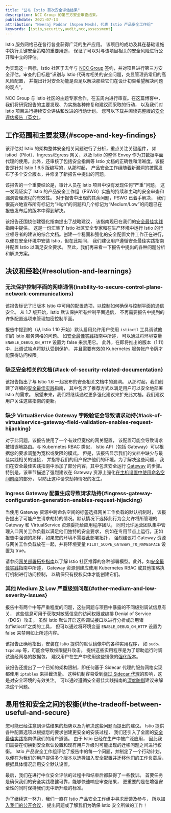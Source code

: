 ```yaml
---
title: "公布 Istio 首次安全评估结果"
description: NCC Group 的第三方安全审查结果。
publishdate: 2021-07-13
attribution: "Neeraj Poddar (Aspen Mesh)，代表 Istio 产品安全工作组"
keywords: [istio,security,audit,ncc,assessment]
---
```


Istio 服务网格已在各行各业获得广泛的生产应用。
该项目的成功及其在基础设施中执行关键安全策略的重要用途，
保证了可以对与该项目相关的安全风险进行公开和中立的评估。

为实现这一目标，Istio 社区于去年与 [NCC Group](https://www.nccgroup.com/)
签约，并对项目进行第三方安全评估。审查的目标是“识别与 Istio
代码库相关的安全问题，突显管理员常用的高风险配置，
并提出针对安全功能是否足以解决那些它们在设计初衷希望解决问题的观点”。

NCC Group 与 Istio 社区的主题专家合作，在五周内进行审查。在这篇博客中，
我们将研究报告的主要发现、为实施各种修复和建议而采取的行动，
以及我们对 Istio 项目进行持续安全评估和改进的行动计划。
您可以下载并阅读完整版的[安全评估报告（英文）](./NCC_Group_Google_GOIST2005_Report_2020-08-06_v1.1.pdf)。

## 工作范围和主要发现{#scope-and-key-findings}

该评估对 Istio 的架构整体安全相关问题进行了分析，重点关注关键组件，
如 istiod（Pilot）、Ingress/Egress 网关，以及 Istio 的整体 Envoy
作为其数据平面代理的使用。此外，还审核了包括安全指南等 Istio
文档的正确性和清晰度。该报告是针对 Istio 1.6.5 版编写的，从那时起，
产品安全工作组随着新漏洞的披露发布了多个安全版本，并修复了新报告中提出的问题。

该报告的一个重要结论是，审计人员在 Istio 项目中没有发现任何“严重”问题。
这一发现证实了 Istio 的产品安全工作组（PSWG）实施的持续和主动的安全审查和漏洞管理流程的有效性。
对于报告中出现的其余问题，PSWG 已着手解决，
我们很高兴地宣布所有标记为“High”的问题和几个标记为“Medium/Low”的问题已在报告发布后的版本中得到解决。

该报告还围绕创建强化指南提出了战略建议，
该指南现已在我们的[安全最佳实践](/zh/docs/ops/best-practices/security/)指南中提供。
这是一份汇集了 Istio 社区安全专家和在生产环境中运行 Istio
的行业领导者的建议的综合文档。创建一个稳固和强化的安全配置文件工作正在进行，
以便在安全环境中安装 Istio，但在此期间，
我们建议用户遵循安全最佳实践指南并配置 Istio 以满足安全要求。
至此，我们再来看一下报告中提出的各种问题分析和解决方案。

## 决议和经验{#resolution-and-learnings}

### 无法保护控制平面的网络通信{inability-to-secure-control-plane-network-communications}

该报告标记了旧版本 Istio 中可用的配置选项，以控制如何确保与控制平面的通信安全。
从 1.7 版开始，Istio 默认保护所有控制平面通信，
不再需要报告中提到的许多配置选项来管理加密控制平面。

报告中提到的（从 Istio 1.10 开始）默认启用允许用户使用 `istioctl`
工具调试他们的 Istio 服务网格的问题。
如[安全最佳实践](/zh/docs/ops/best-practices/security/#control-plane)指南中所述，
可以通过将环境变量 `ENABLE_DEBUG_ON_HTTP` 设置为 false 来禁用它。
此外，在即将推出的版本（1.11）中，此调试端点将默认受到保护，
并且需要有效的 Kubernetes 服务帐户令牌才能获得访问权限。

### 缺乏安全相关的文档{#lack-of-security-related-documentation}

该报告指出了与 Istio 1.6 一起发布的安全相关文档中的漏洞。
从那时起，我们创建了详细的[安全最佳实践](/zh/docs/ops/best-practices/security/)指南，
其中包含了推荐方式以满足用户可以安全地部署 Istio 的需求。
展望未来，我们将继续通过更多强化建议来扩充此文档。我们建议用户关注这些指南的更新。

### 缺少 VirtualService Gateway 字段验证会导致请求劫持{#lack-of-virtualservice-gateway-field-validation-enables-request-hijacking}

对于此问题，该报告使用了一个有效但宽松的网关配置，
该配置可能会导致请求被错误地路由。与 Kubernetes RBAC 类似，
Istio API（包括 Gateway）可以根据您的要求调整为宽松或受限的模式。
但是，该报告显示我们的文档中缺少与最佳实践相关的链接，
并指导我们的用户保护他们的环境。为了解决这些问题，
我们在安全最佳实践指南中添加了部分内容，其中包含安全运行
[Gateway](/zh/docs/ops/best-practices/security/#gateways) 的步骤。
特别是，该章节描述了强烈建议在 Gateway
资源上强化[在主机设置中使用命名空间前缀](/zh/docs/ops/best-practices/security/#avoid-overly-broad-hosts-configurations)的部分，
以防止这种请求劫持情况的发生。

### Ingress Gateway 配置生成导致请求劫持{#ingress-gateway-configuration-generation-enables-request-hijacking}

当使用 Gateway 资源中跨命名空间的标签选择网关工作负载的默认机制时，
该报告提出了可能产生请求劫持的情况。默认情况下选择此行为会允许将所管理的
Gateway 和 VirtualService 资源委托给应用程序团队，
同时允许运营团队集中管理入口网关工作负载以满足他们独特的安全要求，
例如在专用节点上运行。正如报告中强调的那样，如果您的环境不需要此部署拓扑，
强烈建议将 Gateway 资源与网关工作负载放在一起，并将环境变量
`PILOT_SCOPE_GATEWAY_TO_NAMESPACE` 设置为 true。

请参阅[网关部署拓扑指南](/zh/docs/setup/additional-setup/gateway/#gateway-deployment-topologies)以了解
Istio 社区推荐的各种部署模型。此外，如[安全最佳实践](/zh/docs/ops/best-practices/security/#restrict-gateway-creation-privileges)指南中所述，
Gateway 资源创建应使用 Kubernetes RBAC 或其他策略执行机制进行访问控制，
以确保只有授权实体才能创建它们。

### 其他 Medium 及 Low 严重级别问题{#other-medium-and-low-severity-issues}

报告中有两个中等严重程度的问题，这些问题与项目中暴露的不同级别调试信息有关，
这些信息可用于获取对敏感信息的访问权限或编排 Denial of Service（DOS）攻击。
虽然 Istio 默认开启这些调试接口以进行分析或启用诸如“istioctl”之类的工具，
但可以通过将环境变量 `ENABLE_DEBUG_ON_HTTP` 设置为 false 来禁用如上所述内容。

该报告正确地指出，安装在 Istio 提供的默认镜像中的各种实用程序，
如 `sudo`、`tcpdump` 等，可能会导致权限提升攻击。
提供这些实用程序是为了帮助运行时调试流经网格的数据包，
建议用户在生产中使用这些镜像的[强化版本](/zh/docs/ops/configuration/security/harden-docker-images/)。

该报告还提出了一个已知的架构限制，即任何基于 Sidecar
代理的服务网格实现都使用 `iptables` 来拦截流量。
这种机制容易受到[绕过 Sidecar 代理](/zh/docs/ops/best-practices/security/#understand-traffic-capture-limitations)的影响，这是对安全环境的有效关注。
可以通过遵循安全最佳实践指南的[深度防御](/zh/docs/ops/best-practices/security/#defense-in-depth-with-networkpolicy)建议来解决这个问题。

## 易用性和安全之间的权衡{#the-tradeoff-between-useful-and-secure}

您可能已经注意到评估结果的趋势以及为解决这些问题而提出的建议。
Istio 提供各种配置选项以根据您的要求创建更安全的安装过程，
我们还引入了全面的[安全最佳实践](/zh/docs/ops/best-practices/security)指南供我们的用户遵循。
由于 Istio 已经在生产中被广泛应用，
因此我们需要在切换到安全默认设置和现有用户升级时可能出现的迁移问题之间进行权衡。
Istio 产品安全工作组评估了报告中的每一个问题，并制定了一个行动计划，
以便在为我们的用户提供多个版本以选择加入安全配置并迁移他们的工作负载后，
根据具体情况启用安全默认设置。

最后，我们在进行中立安全评估的过程中和结束后都获得了一些教训。
首要任务是确保我们的安全实践稳健可靠，能够快速响应审查结果，
更重要的是在增强安全性的同时保持我们无中断升级的标准。

为了继续这一努力，我们一直在 Istio 产品安全工作组中寻求反馈及参与，
所以[加入我们的公开会议](https://github.com/istio/community/blob/master/WORKING-GROUPS.md)，
提出问题或了解我们为确保 Istio 安全所做的工作！

